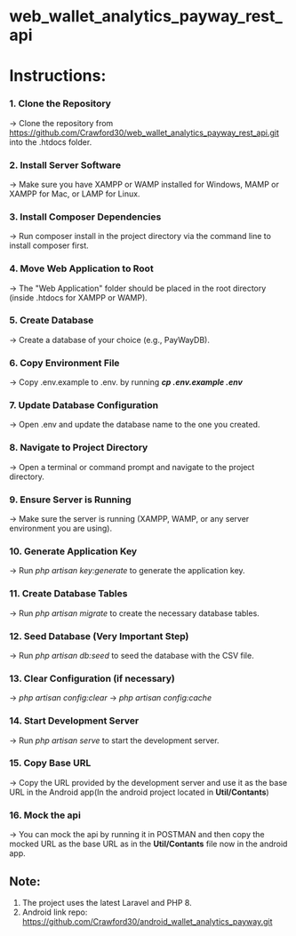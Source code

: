 
# web_wallet_analytics_payway_rest_api


# Instructions:

### 1. Clone the Repository
-> Clone the repository from https://github.com/Crawford30/web_wallet_analytics_payway_rest_api.git into the .htdocs folder.

### 2. Install Server Software
-> Make sure you have XAMPP or WAMP installed for Windows, MAMP or XAMPP for Mac, or LAMP for Linux.

### 3. Install Composer Dependencies
-> Run composer install in the project directory via the command line to install composer first.

### 4. Move Web Application to Root
-> The "Web Application" folder should be placed in the root directory (inside .htdocs for XAMPP or WAMP).

### 5. Create Database
-> Create a database of your choice (e.g., PayWayDB).

### 6. Copy Environment File
-> Copy .env.example to .env. by running **_cp .env.example .env_**

### 7. Update Database Configuration
-> Open .env and update the database name to the one you created.

### 8. Navigate to Project Directory
-> Open a terminal or command prompt and navigate to the project directory.

### 9. Ensure Server is Running
-> Make sure the server is running (XAMPP, WAMP, or any server environment you are using).

### 10. Generate Application Key
-> Run _php artisan key:generate_ to generate the application key.

### 11. Create Database Tables
-> Run _php artisan migrate_ to create the necessary database tables.

### 12. Seed Database (Very Important Step)
-> Run _php artisan db:seed_ to seed the database with the CSV file.

### 13. Clear Configuration (if necessary)
-> _php artisan config:clear_
-> _php artisan config:cache_

### 14. Start Development Server
-> Run _php artisan serve_ to start the development server.

### 15. Copy Base URL
-> Copy the URL provided by the development server and use it as the base URL in the Android app(In the android project located in **Util/Contants**)

### 16. Mock the api
-> You can mock the api by running it in POSTMAN and then copy the mocked URL as the base URL as in the **Util/Contants** file now in the android app.



## Note:
1. The project uses the latest Laravel and PHP 8.
2. Android link repo: https://github.com/Crawford30/android_wallet_analytics_payway.git


